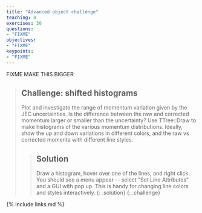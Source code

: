 ```yaml
---
title: "Advanced object challenge"
teaching: 0
exercises: 30
questions:
- "FIXME"
objectives:
- "FIXME"
keypoints:
- "FIXME"
---
```


FIXME MAKE THIS BIGGER

>## Challenge: shifted histograms
>
>Plot and investigate the range of momentum variation given by the JEC uncertainties. Is the difference between the
>raw and corrected momentum larger or smaller than the uncertainty? Use TTree::Draw to make histograms of the various
>momentum distributions. Ideally, show the up and down variations in different colors, and the raw vs corrected momenta
>with different line styles.
>
>>## Solution
>>Draw a histogram, hover over one of the lines, and right click. You should see a menu appear -- select "Set Line Attributes" and
>>a GUI with pop up. This is handy for changing line colors and styles interactively.
>{: .solution}
{: .challenge}

{% include links.md %}

